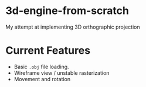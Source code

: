 # 3d-engine-from-scratch
My attempt at implementing 3D orthographic projection 

# Current Features
- Basic `.obj` file loading.
- Wireframe view / unstable rasterization
- Movement and rotation
